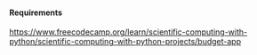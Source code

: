 #### Requirements

https://www.freecodecamp.org/learn/scientific-computing-with-python/scientific-computing-with-python-projects/budget-app
